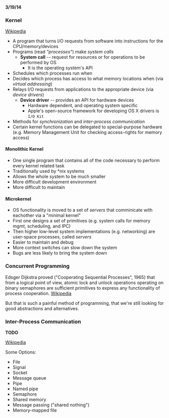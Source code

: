 #### 3/19/14

### Kernel

[Wikipedia](http://en.wikipedia.org/wiki/Operating_system_kernel)

* A program that turns I/O requests from software into instructions for the CPU/memory/devices
* Programs (read *"processes"*) make *system calls*
    * **System call** -- request for resources or for operations to be performed by OS
        * It is the operating system's API
* Schedules which processes run when
* Decides which process has access to what memory locations when (via *virtual addressing*)
* Relays I/O requests from applications to the appropriate device (via *device drivers*)
    * **Device driver** -- provides an API for hardware devices
        * Hardware dependent, and operating system specific
        * Apple's open-source framework for developing OS X drivers is `I/O Kit`
* Methods for *synchronization* and *inter-process communication*
* Certain kernel functions can be delegated to special-purpose hardware
  (e.g. Memory Management Unit for checking access-rights for memory access)

#### Monolithic Kernel

* One single program that contains all of the code necessary to perform every kernel related task
* Traditionally used by *nix systems
* Allows the whole system to be much smaller
* More difficult development environment
* More difficult to maintain

#### Microkernel

* OS functionality is moved to a set of *servers* that comminicate with eachother via a "minimal kernel"
* First one designs a set of primitives (e.g. system calls for memory mgmt, scheduling, and IPC)
* Then higher low-level system implementations (e.g. networking) are user-space processes, called *servers*
* Easier to maintain and debug
* More context switches can slow down the system
* Bugs are less likely to bring the system down

### Concurrent Programming

Edsger Dijkstra proved ("Cooperating Sequential Processes", 1965) that from a
logical point of view, atomic lock and unlock operations operating on binary
semaphores are sufficient primitives to express any functionality of process
cooperation. [Wikipedia](http://en.wikipedia.org/wiki/Operating_system_kernel)

But that is such a painful method of programming, that we're still looking for
good abstractions and alternatives.

### Inter-Process Communication

**TODO**

[Wikipedia](http://en.wikipedia.org/wiki/Inter-process_communication)

Some Options:

* File
* Signal
* Socket
* Message queue
* Pipe
* Named pipe
* Semaphore
* Shared memory
* Message passing ("shared nothing")
* Memory-mapped file


